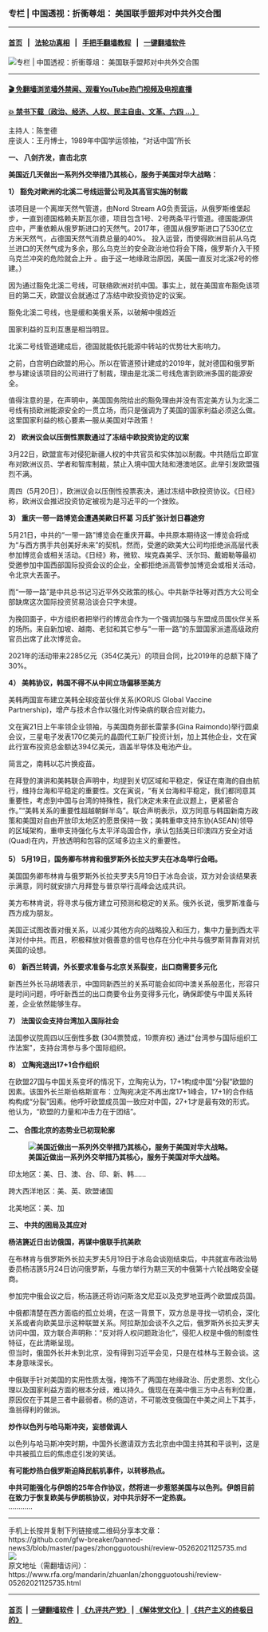 ### 专栏 | 中国透视：折衝尊俎： 美国联手盟邦对中共外交合围
------------------------

#### [首页](https://github.com/gfw-breaker/banned-news3/blob/master/README.md) &nbsp;&nbsp;|&nbsp;&nbsp; [法轮功真相](https://github.com/begood0513/basic/blob/master/README.md)  &nbsp;&nbsp;|&nbsp;&nbsp; [手把手翻墙教程](https://github.com/gfw-breaker/guides/wiki)  &nbsp;&nbsp;|&nbsp;&nbsp; [一键翻墙软件](https://github.com/gfw-breaker/nogfw/blob/master/README.md)  



<div id="headerimg">
 <img alt="专栏 | 中国透视：折衝尊俎： 美国联手盟邦对中共外交合围" src="https://www.rfa.org/mandarin/zhuanlan/zhongguotoushi/review-05262021125735.html/@@images/d3d2ded2-26a7-440f-a68c-7805850a4151.jpeg" title="专栏 | 中国透视：折衝尊俎： 美国联手盟邦对中共外交合围"/>
 <span class="lead_image_caption">
 </span>
 <!-- zoomattribute -->
</div>

<hr/>


#### [ 🎬  免翻墙浏览墙外禁闻、观看YouTube热门视频及电视直播](https://github.com/gfw-breaker/HelloWorld)

#### [ 💥  禁书下载（政治、经济、人权、民主自由、文革、六四 ...）](https://github.com/gfw-breaker/books/blob/master/README.md)

<div id="storytext">
 <p>
  主持人：陈奎德
  <br/>
  座谈人：王丹博士，1989年中国学运领袖，“对话中国”所长
 </p>
 <p>
  <strong>
   一、 八剑齐发，直击北京
  </strong>
 </p>
 <p>
  <strong>
   美国近几天做出一系列外交举措乃其核心，服务于美国对华大战略：
  </strong>
 </p>
 <p>
  <strong>
   1） 豁免对歐洲的北溪二号线运营公司及其高官实施的制裁
  </strong>
 </p>
 <p>
  该项目是一个离岸天然气管道，由Nord Stream AG负责营运，从俄罗斯维堡起步，一直到德国格赖夫斯瓦尔德，项目包含1号、2号两条平行管道。德国能源供应中，严重依赖从俄罗斯进口的天然气。2017年，德国从俄罗斯进口了530亿立方米天然气，占德国天然气消费总量的40%。 投入运营，而使得欧洲目前从乌克兰进口的天然气成为多余，那么乌克兰的安全政治地位将会下降，俄罗斯介入干预乌克兰冲突的危险就会上升 。由于这一地缘政治原因，美国一直反对北溪2号的修建。）
 </p>
 <p>
  因为通过豁免北溪二号线，可联络欧洲对抗中国。事实上，就在美国宣布豁免该项目的第二天，欧盟议会就通过了冻结中欧投资协定的议案。
 </p>
 <p>
  豁免北溪二号线，也是缓和美俄关系，以破解中俄趋近
 </p>
 <p>
  国家利益的互利互惠是相当明显。
 </p>
 <p>
  北溪二号线管道建成后，德国就能依托能源中转站的优势壮大影响力。
 </p>
 <p>
  之前，白宫明白欧盟的用心。所以在管道预计建成的2019年，就对德国和俄罗斯参与建设该项目的公司进行了制裁，理由是北溪二号线危害到欧洲多国的能源安全。
 </p>
 <p>
  值得注意的是，在声明中，美国国务院给出的豁免理由并没有否定美方认为北溪二号线有损欧洲能源安全的一贯立场，而只是强调为了美国的国家利益必须这么做。这里国家利益的核心要素—服从美国对华政策！
 </p>
 <p>
  <strong>
   2） 欧洲议会以压倒性票数通过了冻结中欧投资协定的议案
  </strong>
 </p>
 <p>
  3月22日，欧盟宣布对侵犯新疆人权的中共官员和实体加以制裁。中共随后立即宣布对欧洲议员、学者和智库制裁，禁止入境中国大陆和港澳地区。此举引发欧盟强烈不满。
 </p>
 <p>
  周四（5月20日），欧洲议会以压倒性投票表决，通过冻结中欧投资协议。《日经》称，欧洲议会推迟投资协定被视为是习近平的一个挫败。
 </p>
 <p>
  <strong>
   3） 重庆一带一路博览会遭遇美歐日杯葛 习氏扩张计划日暮途穷
  </strong>
 </p>
 <p>
  5月21日，中共的“一带一路”博览会在重庆开幕。中共原本期待这一博览会将成为“与西方携手共创美好未来”的契机，然而，受邀的欧美大公司均拒绝派高层代表参加博览会或相关活动。《日经》称，微软、埃克森美孚、沃尔玛、戴姆勒等最初受邀参加中国西部国际投资会议的企业，全都拒绝派高管参加博览会或相关活动，令北京大丟面子。
 </p>
 <p>
  而“一带一路”是中共总书记习近平外交政策的核心。中共新华社等对西方大公司全部缺席这次国际投资贸易洽谈会只字未提。
 </p>
 <p>
  为挽回面子，中方组织者把举行的博览会作为一个强调加强与东盟成员国伙伴关系的场所。来自新加坡、越南、老挝和其它参与“一带一路”的东盟国家派遣高级政府官员出席了此次博览会。
 </p>
 <p>
  2021年的活动带来2285亿元（354亿美元）的项目合同，比2019年的总额下降了30%。
 </p>
 <p>
  <strong>
   4） 美韩协议，韩国不得不从中间立场偏移至美方
  </strong>
 </p>
 <p>
  美韩两国宣布建立美韩全球疫苗伙伴关系(KORUS Global Vaccine Partnership)，增产与技术合作以强化对传染病的联合应对能力。
 </p>
 <p>
  文在寅21日上午率领企业领袖，与美国商务部长雷蒙多(Gina Raimondo)举行圆桌会议，三星电子发表170亿美元的晶圆代工新厂投资计划，加上其他企业，文在寅此行宣布投资总金额达394亿美元，涵盖半导体及电池产业。
 </p>
 <p>
  简言之，南韩以芯片换疫苗。
 </p>
 <p>
  在拜登的演讲和美韩联合声明中，均提到关切区域和平稳定，保证在南海的自由航行，维持台海和平稳定的重要性。文在寅说，“有关台海和平稳定，我们都同意其重要性，考虑到中国与台湾的特殊性，我们决定未来在此议题上，更紧密合作。”“美韩关系的重要性超越朝鲜半岛”。联合声明表示，双方同意与韩国新南方政策和美国对自由开放印太地区的愿景保持一致；美韩重申支持东协(ASEAN)领导的区域架构，重申支持强化与太平洋岛国合作，承认包括美日印澳四方安全对话(Quad)在内，开放透明和包容的区域多边主义的重要性。
  <br/>
  <br/>
  <strong>
   5） 5月19日，国务卿布林肯和俄罗斯外长拉夫罗夫在冰岛举行会晤。
  </strong>
 </p>
 <p>
  美国国务卿布林肯与俄罗斯外长拉夫罗夫5月19日于冰岛会谈，双方对会谈结果表示满意，同时就安排六月拜登与普京举行高峰会达成共识。
 </p>
 <p>
  美方布林肯说，将寻求与俄方建立可预测和稳定的关系。俄外长说，俄罗斯准备与西方成为朋友。
 </p>
 <p>
  美国正试图改善对俄关系，以减少其他方向的战略投入和压力，集中力量到西太平洋对付中共。而且，积极释放对俄善意的信号也存在分化中共与俄罗斯背靠背对抗美国的设想。
 </p>
 <p>
  <strong>
   6） 新西兰转调，外长要求准备与北京关系裂变，出口商需要多元化
  </strong>
 </p>
 <p>
  新西兰外长马胡塔表示，中国同新西兰的关系可能会如同中澳关系般恶化，形容只是时间问题，呼吁新西兰的出口商要令业务变得多元化，确保即使与中国关系转差，企业依然能够生存。
 </p>
 <p>
  <strong>
   7） 法国议会支持台湾加入国际社会
  </strong>
 </p>
 <p>
  法国参议院周四以压倒性多数 (304票赞成，19票弃权) 通过"台湾参与国际组织工作法案"，支持台湾参与多个国际组织。
 </p>
 <p>
  <strong>
   8） 立陶宛退出17+1合作组织
  </strong>
 </p>
 <p>
  在欧盟27国与中国关系变坏的情况下，立陶宛认为，17+1构成中国“分裂”欧盟的因素。该国外长兰斯伯格斯宣布：立陶宛决定不再出席17+1峰会，17+1的合作结构构成“分裂”因素。他呼吁欧盟成员国一致应对中国，27+1才是最有效的形式。他认为，“欧盟的力量和冲击力在于团结”。
  <br/>
  <br/>
  <strong>
   二、 合围北京的态势业已初现轮廓
  </strong>
 </p>
 <p>
  <strong>
   <figure class="image-richtext image-inline captioned" style="width:620px;">
    <img alt="美国近做出一系列外交举措乃其核心，服务于美国对华大战略。" src="https://www.rfa.org/mandarin/zhuanlan/zhongguotoushi/review-05262021125735.html/bd25ca3d-1a65-40d7-9c5d-5fcc7c61ff44.jpeg/@@images/f096e8ff-5b05-4b29-ba26-71e814505b29.jpeg" title="1"/>
    <figcaption class="image-caption">
     美国近做出一系列外交举措乃其核心，服务于美国对华大战略。
    </figcaption>
    <small>
    </small>
   </figure>
  </strong>
 </p>
 <p>
  印太地区：美、日、澳、台、印、新、韩……
 </p>
 <p>
  跨大西洋地区：美、英、欧盟诸国
 </p>
 <p>
  北美地区：美、加
 </p>
 <p>
  <strong>
   三、 中共的困局及其应对
  </strong>
 </p>
 <p>
  <strong>
   杨洁篪近日出访俄国，再谋中俄联手抗美欧
  </strong>
 </p>
 <p>
  在布林肯与俄罗斯外长拉夫罗夫5月19日于冰岛会谈刚结束后，中共就宣布政治局委员杨洁篪5月24日访问俄罗斯，与俄方举行为期三天的中俄第十六轮战略安全磋商。
 </p>
 <p>
  参加完中俄会议之后，杨洁篪还将访问斯洛文尼亚以及克罗地亚两个欧盟成员国。
 </p>
 <p>
  中俄都清楚在西方面临的孤立处境，在这一背景下，双方总是寻找一切机会，深化关系或者向欧美显示这种联盟关系。阿拉斯加会谈不久之后，俄罗斯外长拉夫罗夫访问中国，双方联合声明称：“反对将人权问题政治化”，侵犯人权是中俄的制度性特征，在此清晰呈现。
  <br/>
  但当时，俄国外长并未到北京，没有得到习近平会见，只是在桂林与王毅会谈。这本身意味深长。
 </p>
 <p>
  中俄联手针对美国的实用性质太强，掩饰不了两国在地缘政治、历史恩怨、文化心理以及国家利益方面的根本分歧，难以持久。俄现在在美中俄三方中占有利位置，原因仅在于其是三者中最弱者。杨的造访，不可能改变俄国在中美之间上下其手，渔翁得利的做派。
 </p>
 <p>
  <strong>
   炒作以色列与哈马斯冲突，妄想做调人
  </strong>
 </p>
 <p>
  以色列与哈马斯冲突时期，中国外长邀请双方去北京由中国主持其和平谈判，这是中共被孤立后的焦虑症引发的笑话。
 </p>
 <p>
  <strong>
   有可能炒热白俄罗斯迫降民航机事件，以转移热点。
  </strong>
 </p>
 <p>
  <strong>
   中共可能强化与伊朗的25年合作协议，然将进一步惹怒美国与以色列。伊朗目前在致力于恢复欧美与伊朗核协议，对中共示好不一定热衷。
  </strong>
  <br/>
  …………
 </p>
 <p>
 </p>
 <p>
 </p>
</div>

<hr/>
手机上长按并复制下列链接或二维码分享本文章：<br/>
https://github.com/gfw-breaker/banned-news3/blob/master/pages/zhongguotoushi/review-05262021125735.md <br/>
<a href='https://github.com/gfw-breaker/banned-news3/blob/master/pages/zhongguotoushi/review-05262021125735.md'><img src='https://github.com/gfw-breaker/banned-news3/blob/master/pages/zhongguotoushi/review-05262021125735.md.png'/></a> <br/>
原文地址（需翻墙访问）：https://www.rfa.org/mandarin/zhuanlan/zhongguotoushi/review-05262021125735.html


------------------------
#### [首页](https://github.com/gfw-breaker/banned-news3/blob/master/README.md) &nbsp;|&nbsp; [一键翻墙软件](https://github.com/gfw-breaker/nogfw/blob/master/README.md) &nbsp;| [《九评共产党》](https://github.com/gfw-breaker/9ping.md/blob/master/README.md#九评之一评共产党是什么) | [《解体党文化》](https://github.com/gfw-breaker/jtdwh.md/blob/master/README.md) | [《共产主义的终极目的》](https://github.com/gfw-breaker/gczydzjmd.md/blob/master/README.md)


<img src='http://gfw-breaker.win/banned-news3/pages/zhongguotoushi/review-05262021125735.md' width='0px' height='0px'/>